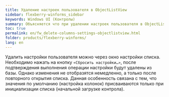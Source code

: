 ```yaml
---
title: Удаление настроек пользователя в ObjectListView
sidebar: flexberry-winforms_sidebar
keywords: Windows UI (Контролы)
summary: Объясняется что при удалении настроек пользователя в ObjectListView изменения отобразятся после повторного открытия списка
toc: true
permalink: en/fw_delete-columns-settings-objectlistview.html
folder: products/flexberry-winforms/
lang: en
---
```


Удалить настройки пользователя можно через окно настройки списка. Необходимо нажать на кнопку `«Сбросить настройки…»`, после подтверждения выполнения операции настройки будут удалены из базы. Однако изменения не отобразятся немедленно, а только после повторного открытия списка. Данная особенность связана с тем, что значения по умолчанию (настройка колонок) присваиваются только при инициализации списка (начальной загрузке контрола).

